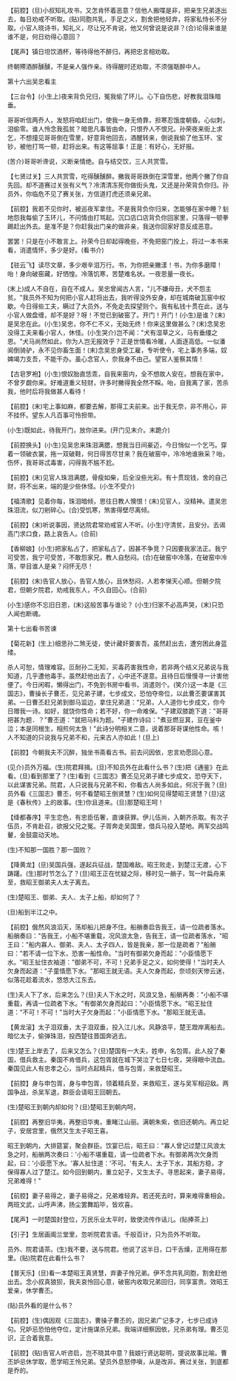 <!-- { "loadSidebar": true } -->
【前腔】(旦)小叔知礼攻书，又怎肯怀着恶意？信他人搬喋是非，把亲生兄弟逐出去，每日劝戒不听取。(贴)同胞共乳，手足之义，割舍把他轻弃，将家私恃长不分取。小官人晓诗书，知礼义，尽让兄不肯说，他又何曾说是说非？(合)论得来谁是谁不是，何日劝得心意回？

【尾声】镇日坦饮酒杯，等待得他不醉归，再把忠言相劝取。

终朝殢酒醉醺醺，不是亲人强作亲。待得醒时还劝取，不须强聒醉中人。


第十六出吴忠看主

【三台令】(小生上)夜来背负兄归，冤我偷了环儿。心下自伤悲，好教我泪珠暗垂。

哥哥听信两乔人，发怒将咱赶出门，使我一身无倚靠，担寒忍饿度朝昏。心似刺，泪偷零。谁人怜念我孤贫？暗思凡事皆由命，只恨乔人不恨兄。孙荣夜来街上求乞，不想撞见哥哥倒在雪里，好意背他回去，酒醒转来，倒说我偷了他玉环、宝钞，被他打骂一顿，赶将出来。有这等屈事！正是：有好心，无好报。

(苦介)哥哥听谗说，义断亲情绝。自与结交饮，三人共赏雪。

【七贤过关】三人共赏雪，吃得醺醺醉。撇我哥哥跌倒在深雪里，他两个撇了你自先回。却不道赛过关张有义气？冷清清冻死你做街头鬼，又还是孙荣背负你归。孙员外，你临危不见了赛关张，方信道打虎还须亲兄弟。

【前腔】我若不见你时，被巡夜军拿住。不是我背负你归来，怎能够在家中睡？刬地怨我每偷了玉环儿，不问情由打骂起。沉口店口店背负你回家里，只落得一顿拳踢赶出外去。是准不是？你赶我出门亲的做非亲，我送你回家好意反成恶意。

罢罢！只是在小不敢言上。孙荣今日却起得晚些，不免把窑门拴上，将过一本书来看，消遣情怀，多少是好。(看书介)

【驻云飞】读尽文章，多少艰辛泪万行。书，为你把亲撇漾！书，为你多磨障！咍！身向破窑藏，好恓惶。冷落饥寒，苦楚难名状。一夜思量一夜长。

(末上)成人不自在，自在不成人。吴忠曾闻古人言，"儿不嫌母丑，犬不怨主贫。"我员外不知为何把小官人赶将出去，我听得没外安身，却在城南破瓦窑中权歇。今日得些工夫，瞒过了大员外，不免走去探望则个。我有私钱十贯在此，送与小官人做盘缠，却不是好？呀！不觉已到破窑了。开门！开门！(小生)是谁？(末)是吴忠在此。(小生)吴忠，你不仁不义，无始无终！你来这里做甚么？(末)念吴忠没得工夫来看小官人，休怪。(小生哭介)岂不闻："犬有湿草之义，马有垂缰之恩。"犬马尚然如此，你为人岂无报效乎？正是世情看冷暖，人面逐高低。一似潘阆倒骑驴，永不见你畜生面！(末)念吴忠身受工雇，专听使令，宅上事务多端，奴婢竭力支吾，不能干办。虽心念官人，奈我身不由己。望官人鉴察其情！

【古皂罗袍】(小生)恨奴胎直恁乖，自我来窑内，全不想故人安在。想我在家中，不曾歹觑你来。好难道重义轻财，许多时撇得我全然不睬。咍，自我离了家，苦杀我，他时后将我做甚人看待！

【前腔】(末)宅上事如麻，都要去解，那得工夫前来。出于我无奈，非不用心，非不挂怀。望东人凡百事可怜担带。

(小生)既如此，待我开门，放你进来。(开门见末介。末跪介)

【前腔换头】(小生)见吴忠来珠泪满腮，想我当日间豪迈，今日悄似一个乞丐。穿着一领破衣裳，拖一双破鞋，何日得苦尽甘来？我在破窑中，冷冷地谁揪采？咍，伤怀，我哥哥忒毒害，闪得我不尴不尬。

【前腔】(末)见官人珠泪满腮，骨瘦如柴，后全没些光彩。有十贯现钱，舍的自己财，将不出来，端的是少些休怪。(小生不受介)

【福清歌】见着你每，珠泪暗倾，思往日教人懊恨！(末)见官人，没精神。遣吴忠珠泪流，似刀剜碎心。(合)受饥寒，煞害得壁尽离倾。

【前腔】(末)听说事因，贤达院君常劝戒官人不听。(小生)守清贫，且安分。去谒高门求口食，路上哀告人。(合前)

【香柳娘】(小生)把家私占了，把家私占了，因甚不争竞？只因要我家法正。我宁可受苦，我宁可受苦，不敢怨家兄，教人自愁闷。(合)在破窑中冷落，在破窑中冷落，举目谁人是亲？闷怀无尽！

【前腔】(末)告官人放心，告官人放心，且休愁闷，人若孝悌天心顺。但朝夕院君，但朝夕院君，劝戒我东人，不久自回心。(合前)

(小生)感你不忘旧日恩，(末)这般苦事与谁论？
(小生)归家不必高声哭，(末)只恐人闻也断魂。


第十七出看书苦谏

【菊花新】(生上)细思孙二煞无徒，使计藏奸要害吾。虽然赶出去，遭穷困此身蓝缕。

杀人可恕，情理难容。叵耐孙二无知，买毒药害我性命，若非两个结义兄弟说与我知道，几乎遭他毒手。虽然赶他出去了，心中还不遂意。且待日后慢慢寻一计害他便了。今日闲暇，懒得出门，不免到书房中看书，消遣则个。(笑介)这一本是《三国志》，曹操长子曹丕，见兄弟子建，七步成文，恐怕夺帝位，以此曹丕要谋害其弟。一日曹丕赶兄弟到御马监边，拿住兄弟道："兄弟，人人道你七步成文，你今日赠我一诗。如好，就饶你性命；若不好，你一命难保。"子建双膝跪下道："哥哥把甚为题．？"曹丕道："就把马料为题。"子建作诗曰："煮豆燃豆萁，豆在釜中泣；本是同根生，相煎何太急！"此诗分明相关二意，说着那哥哥谋他性命。咳！人不知道的只说我与兄弟不和，元来古人亦如此！(旦上)

【前腔】今朝我夫不沉醉，独坐书斋看古书。前去问因依，忠言劝愿回心意。

(见介)员外万福。(生)院君拜揖。(旦)不知员外在此看什么书？(生)把《通鉴》在此看。(旦)看到那里了？(生)看到《三国志》曹丕见兄弟子建七步成文，恐夺天下，以此谋害兄弟。院君，人只说我与兄弟不和，你看古人尚多如此，何况于我？(旦)员外看《三国志》曹丕，何不看楚昭王倒贤慧？(生)如何见得楚昭王贤慧？(旦)这是《春秋传》上的故事。(生)你且道来。(旦)那楚昭王呵！

【绛都春序】平生恋色，有忠臣伍奢，直谏获罪。伊儿伍尚，入朝齐杀取。有次子伍员，不肯赴召，欲报父兄之冤。子胥奔走吴国里，借兵马投入楚地。两军交战鸣鼙，金鼓震动天地。

(生)不知那一国胜？那一国败？

【降黄龙】(旦)吴国兵强，遂起兵征战，楚国难敌。昭王败走，到楚江无渡，心下踌躇。(生)那时节怎么了？(旦)昭王正在忧疑之际，移时见一艄子，驾一叶扁舟来至，救昭王御弟夫人太子离去。

(生)楚昭王、御弟、夫人、太子上船，却如何了？

(旦)船到半江之中。

【前腔】俄然风浪滔天，荡却船儿把身不住。船艄奏启告我王，请一位疏者落水。船艄奏曰："告我王，小船不堪重载，况风浪太急，告我王，请一位疏者落水，"昭王曰："船内寡人、御弟、夫人、太子四人，皆是我亲，那一位是疏者？"船艄曰："若不请一位下水，恐害一船性命。"当时有御弟欠身而起："小臣情愿下水。"昭王扯住衣袖道："御弟不可，不可！兄弟手足之义，如何使得！"当时夫人欠身而起道："子童情愿下水。"那昭王就无语。夫人欠身而起，奈顷刻天惨云迷，似落花趁着流水，悠悠大江东去。

(生)夫人下了水，后来怎么？(旦)夫人下水之时，风浪又急，船艄再奏："小船不堪重载，再请一位疏者下水。"有御弟欠身而起曰："小臣情愿下水。"昭王扯住道："不可！不可！"当时大子欠身而起："小臣情愿下水。"那昭王就无语。

【黄龙滚】太子泪双垂，太子泪双垂，投入江儿水。风静浪平，楚王蹬岸离船去。暗忆太子，偷弹珠泪，投西楚往晋国奔逃去。

(生)楚王上岸去了，后来又怎么？(旦)楚国有一大夫，姓申，名包胥。此人投了秦国，借兵救主。秦国不肯借兵，这包胥就在城下哭泣了七日七夜，哭得眼中流血。秦国见此人有忠孝之心，当时点起精兵，借与包胥，来救楚昭王。

【前腔】身与申包胥，身与申包胥，领着精兵至，来救昭王，遂与吴军相迎敌。两国争战，杀吴军退，群臣会请昭王回朝去。

(生)楚昭王到朝内却如何？(旦)楚昭王到朝内呵，

【前腔】再整旧华夷，再整旧华夷，重睹江山丽。满朝朱紫，依旧还朝内。再立妃子，安居宫里，俄然又生太子昭王喜。

昭王到朝内，大排筵宴，聚会群臣。饮宴已后，昭王曰："寡人曾记过楚江风浪太急之时，船艄两次奏曰：'小船不堪重载，请一位疏者下水。有御弟两次欠身而起，曰：'小臣愿下水。'寡人扯住道：'不可。'有夫人、太子下水，其船方稳，才保得寡人过了楚江。如今回到朝内，重立妃子，又生太子。寻思起来，妻子易得，兄弟难得！"

【前腔】妻子易得之，妻子易得之，兄弟难轻弃。若还死去时，算来难得重相会。两班文武，山呼声沸，扬尘罢舞蹈毕，皆欢喜。

【尾声】一时楚国封登位，万民乐业太平时，致使流传作话儿。(贴捧茶上)

【引子】生居画阁兰堂里，忽听院君言语。千般百计，只为员外不听取。

员外、院君请茶。(生)我不要，送与院君。他说了这半日，口干舌燥，正用得在那里。(贴)院君在此看什么书？

【普天乐】(旦)看一本楚昭王真贤慧，弃妻子怜兄弟。伊不念共乳同胞，割舍赶他出去。念小叔真狼狈，我夫哀怜回心意，破窑内收取兄弟回归，同享富贵。效昭王爱亲，休学曹丕。

(贴)员外看的是什么书？

【前腔】(生)偶因观《三国志》，曹操子曹丕的，因兄弟广记多才，七步已成诗句。兄妒忌恐怕他夺位，定计施谋杀兄弟。我端详细察因依，兄杀弟有理。曹丕见识，正合着我意。

【前腔】(贴)告官人听咨启，岂不晓其中意？我娘行贤达聪明，提说故事比喻。曹丕妒忌休学取，愿学昭王怜兄弟。望员外息怒停嗔，从是改非。赛过关张，到底都是乔的。

